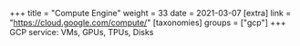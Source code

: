 +++
title = "Compute Engine"
weight = 33
date = 2021-03-07
[extra]
link = "https://cloud.google.com/compute/"
[taxonomies]
groups = ["gcp"]
+++
GCP service: VMs, GPUs, TPUs, Disks

